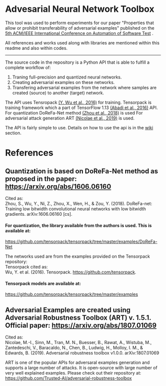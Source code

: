 # Advesarial Neural Network Toolbox

This tool was used to perform experiments for our paper "Properties that allow or prohibit transferability of adversarial examples" published on the [5th ACM/IEEE International Conference on Automation of Software Test](https://conf.researchr.org/home/ast-2024#the-5th-acmieee-international-conference-on-automation-of-software-test-ast-2024) .  

All references and works used along with libraries are mentioned within this readme and also within codes. 

--------------------------------------------------------
The source code in the repository is a Python API that is able to fulfill a complete workflow of:
1. Traning full-precision and quantized neural networks.
2. Creating adversarial examples on these networks.
3. Transfering adversarial examples from the network where samples are created (source) to another (target) network.

The API uses Tensropack [(Y. Wu et al., 2016)](https://github.com/tensorpack) for training. Tensorpack is training framework which a part of TensorFlow 1.13 [(Abadi et al., 2016)](https://www.tensorflow.org) API.  
For quantization DoReFa-Net method [(Zhou et al., 2018)](https://arxiv.org/abs/1606.06160) is used
For adversarial attack generation ART [(Nicolae et al., 2019)](https://arxiv.org/abs/1807.01069 ) is used. 

The API is fairly simple to use. Details on how to use the api is in the [wiki](https://github.com/Abhishek2271/TransferabilityAnalysis/wiki) section.

# References
## Quantization is based on DoReFa-Net method as proposed in the paper: https://arxiv.org/abs/1606.06160  
Cited as:  
Zhou, S., Wu, Y., Ni, Z., Zhou, X., Wen, H., & Zou, Y. (2018). DoReFa-net: Training low bitwidth convolutional neural networks with low bitwidth gradients. arXiv:1606.06160 [cs].

#### For quantization, the library available from the authors is used. This is available at:
https://github.com/tensorpack/tensorpack/tree/master/examples/DoReFa-Net

The networks used are from the examples provided on the Tensorpack repository:   
Tensorpack cited as:  
Wu, Y. et al. (2016). Tensorpack. https://github.com/tensorpack.

#### Tensorpack models are available at:  
https://github.com/tensorpack/tensorpack/tree/master/examples

## Adversarial Examples are created using Adversarial Robustness Toolbox (ART) v. 1.5.1. Official paper: https://arxiv.org/abs/1807.01069  
Cited as:  
Nicolae, M.-I., Sinn, M., Tran, M. N., Buesser, B., Rawat, A., Wistuba, M., Zantedeschi, V., Baracaldo, N., Chen, B., Ludwig, H., Molloy, I. M., & Edwards, B. (2019). Adversarial robustness toolbox v1.0.0. arXiv:1807.01069

ART is one of the popular APIs for adversaral examples generation and supports a large number of attacks. It is open-source with large number of very well explained examples. Please check out their repository at:
https://github.com/Trusted-AI/adversarial-robustness-toolbox
